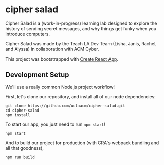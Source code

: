 # cipher salad

Cipher Salad is a (work-in-progress) learning lab designed to explore the history of sending secret messages, and why things get funky when you introduce computers.

Cipher Salad was made by the Teach LA Dev Team (Lisha, Janis, Rachel, and Alyssa) in collaboration with ACM Cyber.

This project was bootstrapped with [Create React App](https://github.com/facebook/create-react-app).

## Development Setup

We'll use a really common Node.js project workflow!

First, let's clone our repository, and install all of our node dependencies:

```
git clone https://github.com/uclaacm/cipher-salad.git
cd cipher-salad
npm install
```

To start our app, you just need to run `npm start`!

```
npm start
```

And to build our project for production (with CRA's webpack bundling and all that goodness),

```
npm run build
```

